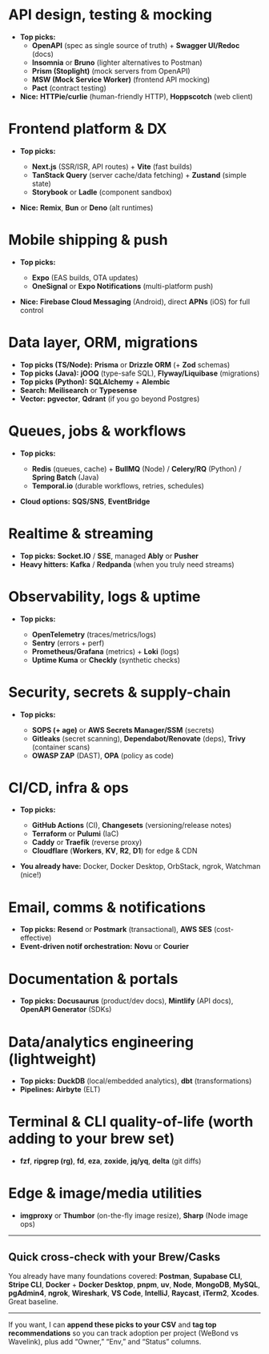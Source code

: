 # API design, testing & mocking

* **Top picks:**
  * **OpenAPI** (spec as single source of truth) + **Swagger UI/Redoc** (docs)
  * **Insomnia** or **Bruno** (lighter alternatives to Postman)
  * **Prism (Stoplight)** (mock servers from OpenAPI)
  * **MSW (Mock Service Worker)** (frontend API mocking)
  * **Pact** (contract testing)
* **Nice:** **HTTPie/curlie** (human-friendly HTTP), **Hoppscotch** (web client)

# Frontend platform & DX

* **Top picks:**

  * **Next.js** (SSR/ISR, API routes) + **Vite** (fast builds)
  * **TanStack Query** (server cache/data fetching) + **Zustand** (simple state)
  * **Storybook** or **Ladle** (component sandbox)
* **Nice:** **Remix**, **Bun** or **Deno** (alt runtimes)

# Mobile shipping & push

* **Top picks:**

  * **Expo** (EAS builds, OTA updates)
  * **OneSignal** or **Expo Notifications** (multi-platform push)
* **Nice:** **Firebase Cloud Messaging** (Android), direct **APNs** (iOS) for full control

# Data layer, ORM, migrations

* **Top picks (TS/Node):** **Prisma** or **Drizzle ORM** (+ **Zod** schemas)
* **Top picks (Java):** **jOOQ** (type-safe SQL), **Flyway/Liquibase** (migrations)
* **Top picks (Python):** **SQLAlchemy** + **Alembic**
* **Search:** **Meilisearch** or **Typesense**
* **Vector:** **pgvector**, **Qdrant** (if you go beyond Postgres)

# Queues, jobs & workflows

* **Top picks:**

  * **Redis** (queues, cache) + **BullMQ** (Node) / **Celery/RQ** (Python) / **Spring Batch** (Java)
  * **Temporal.io** (durable workflows, retries, schedules)
* **Cloud options:** **SQS/SNS**, **EventBridge**

# Realtime & streaming

* **Top picks:** **Socket.IO** / **SSE**, managed **Ably** or **Pusher**
* **Heavy hitters:** **Kafka** / **Redpanda** (when you truly need streams)

# Observability, logs & uptime

* **Top picks:**

  * **OpenTelemetry** (traces/metrics/logs)
  * **Sentry** (errors + perf)
  * **Prometheus/Grafana** (metrics) + **Loki** (logs)
  * **Uptime Kuma** or **Checkly** (synthetic checks)

# Security, secrets & supply-chain

* **Top picks:**

  * **SOPS (+ age)** or **AWS Secrets Manager/SSM** (secrets)
  * **Gitleaks** (secret scanning), **Dependabot/Renovate** (deps), **Trivy** (container scans)
  * **OWASP ZAP** (DAST), **OPA** (policy as code)

# CI/CD, infra & ops

* **Top picks:**

  * **GitHub Actions** (CI), **Changesets** (versioning/release notes)
  * **Terraform** or **Pulumi** (IaC)
  * **Caddy** or **Traefik** (reverse proxy)
  * **Cloudflare** (**Workers**, **KV**, **R2**, **D1**) for edge & CDN
* **You already have:** Docker, Docker Desktop, OrbStack, ngrok, Watchman (nice!)

# Email, comms & notifications

* **Top picks:** **Resend** or **Postmark** (transactional), **AWS SES** (cost-effective)
* **Event-driven notif orchestration:** **Novu** or **Courier**

# Documentation & portals

* **Top picks:** **Docusaurus** (product/dev docs), **Mintlify** (API docs), **OpenAPI Generator** (SDKs)

# Data/analytics engineering (lightweight)

* **Top picks:** **DuckDB** (local/embedded analytics), **dbt** (transformations)
* **Pipelines:** **Airbyte** (ELT)

# Terminal & CLI quality-of-life (worth adding to your brew set)

* **fzf**, **ripgrep (rg)**, **fd**, **eza**, **zoxide**, **jq/yq**, **delta** (git diffs)

# Edge & image/media utilities

* **imgproxy** or **Thumbor** (on-the-fly image resize), **Sharp** (Node image ops)

---

## Quick cross-check with your Brew/Casks

You already have many foundations covered: **Postman**, **Supabase CLI**, **Stripe CLI**, **Docker** + **Docker Desktop**, **pnpm**, **uv**, **Node**, **MongoDB**, **MySQL**, **pgAdmin4**, **ngrok**, **Wireshark**, **VS Code**, **IntelliJ**, **Raycast**, **iTerm2**, **Xcodes**. Great baseline.

---

If you want, I can **append these picks to your CSV** and **tag top recommendations** so you can track adoption per project (WeBond vs Wavelink), plus add “Owner,” “Env,” and “Status” columns.

